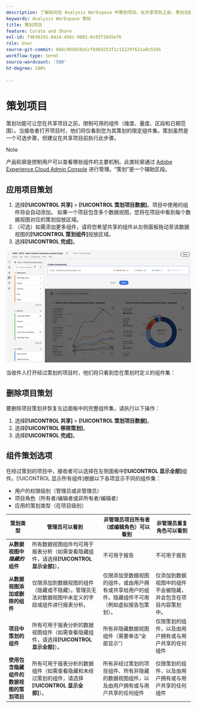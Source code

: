 ```yaml
---
description: 了解如何在 Analysis Workspace 中策划项目。在共享项目之前，策划功能可用于限制对组件的访问权限。
keywords: Analysis Workspace 策划
title: 策划项目
feature: Curate and Share
exl-id: f9636191-8414-458c-9881-8c03f3d45efb
role: User
source-git-commit: 084c995658a5cf698d253f1c15229f621a8c55d5
workflow-type: tm+mt
source-wordcount: '500'
ht-degree: 100%

---
```


# 策划项目

策划功能可让您在共享项目之前，限制可用的组件（维度、量度、区段和日期范围）。当接收者打开项目时，他们将仅看到您为其策划的限定组件集。策划虽然是一个可选步骤，但建议在共享项目前执行此步骤。

>[!NOTE]
> 产品轮廓是控制用户可以查看哪些组件的主要机制。此类轮廓通过 [Adobe Experience Cloud Admin Console](https://experienceleague.adobe.com/zh-hans/docs/core-services/interface/administration/admin-tool-experience-cloud) 进行管理。“策划”是一个辅助区段。

## 应用项目策划

1. 选择&#x200B;**[!UICONTROL 共享]** > **[!UICONTROL 策划项目数据]**。项目中使用的组件将会自动添加。
如果一个项目包含多个数据视图，您将在项目中看到每个数据视图对应的策划投放区域。
1. （可选）如需添加更多组件，请将您希望共享的组件从左侧面板拖动至该数据视图的&#x200B;**[!UICONTROL 策划组件]**&#x200B;投放区域。
1. 选择&#x200B;**[!UICONTROL 完成]**。

<!--
Curation can also be applied from the [!UICONTROL Share] menu by selecting **[!UICONTROL Curate and Share]**. This option automatically curates the project to the components in use in the project. You can add additional components following the steps above.
-->

![“策划组件”窗口显示项目正在使用的组件。](assets/curation-field.png)

当收件人打开经过策划的项目时，他们将只看到您在策划时定义的组件集：


## 删除项目策划

要删除项目策划并恢复左边面板中的完整组件集，请执行以下操作：

1. 选择&#x200B;**[!UICONTROL 共享]** > **[!UICONTROL 策划项目数据]**。
1. 选择&#x200B;**[!UICONTROL 移除策划]**。
1. 选择&#x200B;**[!UICONTROL 完成]**。

## 组件策划选项

在经过策划的项目中，接收者可以选择在左侧面板中&#x200B;**[!UICONTROL 显示全部]**&#x200B;组件。[!UICONTROL 显示所有组件]根据以下各项显示不同的组件集：

* 用户的权限级别（管理员或非管理员）
* 项目角色（所有者/编辑者或非所有者/编辑者）
* 应用的策划类型（在项目级别）

| 策划类型 | 管理员可以看到 | 非管理员项目所有者（或编辑角色）可以看到 | 非管理员重复角色可以看到 |
| --- | --- | --- | --- |
| **从数据视图中&#x200B;*隐藏的*组件** | 所有数据视图组件均可用于报表分析（如需查看隐藏组件，请选择&#x200B;**[!UICONTROL 显示全部]**）。 | 不可用于报告 | 不可用于报告 |
| **从数据视图添加或删除的组件** | 仅限添加到数据视图的组件（隐藏或不隐藏）。管理员无法对数据视图中未定义的字段或组件进行报表分析。 | 仅限添加至数据视图的组件，或由用户拥有或共享给用户的组件。隐藏组件不可用（例如虚拟报告包策划）。 | 仅添加到数据视图中的组件不会被隐藏，并会包含在项目内容策划中。 |
| **项目中策划的组件** | 所有可用于报表分析的数据视图组件（如需查看隐藏组件，请选择&#x200B;**[!UICONTROL 显示全部]**）。 | 所有非隐藏数据视图组件（需要单击“全部显示”） | 仅限策划的组件，以及由用户拥有或与用户共享的任何组件 |
| **使用包含隐藏组件的数据视图的策划项目** | 所有可用于报表分析的数据组件（如需查看隐藏和未经过策划的组件，请选择&#x200B;**[!UICONTROL 显示全部]**）。 | 所有非经过策划的项目组件、所有非隐藏的数据视图组件，以及由用户拥有或与用户共享的任何组件 | 仅限策划的组件，以及由用户拥有或与用户共享的任何组件 |
